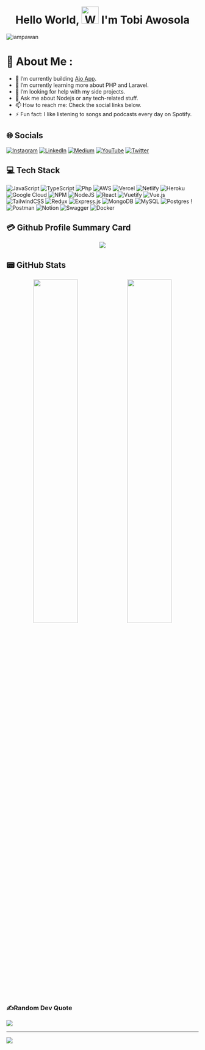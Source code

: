 <h1 align="center"> Hello World, <img src="https://raw.githubusercontent.com/nixin72/nixin72/master/wave.gif" 
         alt="Waving hand animated gif"
         height="45"
         width="45" /> I'm Tobi Awosola</h1>

<p align="left"> <img src="https://komarev.com/ghpvc/?username=olatocode&label=Views&color=blue&style=plastic&style=for-the-badge" alt="iampawan" /> </p>

# 💫 About Me :
- 🔭 I’m currently building [Ajo App](https://ajoapp.vercel.app/).
- 🌱 I’m currently learning more about PHP and Laravel.
- 🤔 I’m looking for help with my side projects.
- 💬 Ask me about Nodejs or any tech-related stuff.
- 📫 How to reach me: Check the social links below.
- ⚡ Fun fact: I like listening to songs and podcasts every day on Spotify.

## 🌐 Socials
[![Instagram](https://img.shields.io/badge/Instagram-E4405F?style=for-the-badge&logo=instagram&logoColor=white)](https://instagram.com/olatocode) [![LinkedIn](https://img.shields.io/badge/LinkedIn-0077B5?style=for-the-badge&logo=linkedin&logoColor=white)](https://linkedin.com/in/tobi-awosola) [![Medium](https://img.shields.io/badge/Medium-12100E?style=for-the-badge&logo=medium&logoColor=white)](https://medium.com/@olatocode)  [![YouTube](https://img.shields.io/badge/YouTube-FF0000?style=for-the-badge&logo=youtube&logoColor=white)](https://youtube.com/c/olatocode) [![Twitter](https://img.shields.io/twitter/follow/olatocode?logo=Twitter&style=for-the-badge)](https://twitter.com/olatocode)

## 💻 Tech Stack
 ![JavaScript](https://img.shields.io/badge/javascript-%23323330.svg?style=for-the-badge&logo=javascript&logoColor=%23F7DF1E)  ![TypeScript](https://img.shields.io/badge/typescript-%23007ACC.svg?style=for-the-badge&logo=typescript&logoColor=white) ![Php](https://img.shields.io/badge/php-3670A0?style=for-the-badge&logo=php&logoColor=ffdd54) ![AWS](https://img.shields.io/badge/AWS-%23FF9900.svg?style=for-the-badge&logo=amazon-aws&logoColor=white) ![Vercel](https://img.shields.io/badge/vercel-%23000000.svg?style=for-the-badge&logo=vercel&logoColor=white) ![Netlify](https://img.shields.io/badge/netlify-%23000000.svg?style=for-the-badge&logo=netlify&logoColor=#00C7B7) ![Heroku](https://img.shields.io/badge/heroku-%23430098.svg?style=for-the-badge&logo=heroku&logoColor=white) ![Google Cloud](https://img.shields.io/badge/Google%20Cloud-%234285F4.svg?style=for-the-badge&logo=google-cloud&logoColor=white)  ![NPM](https://img.shields.io/badge/NPM-%23000000.svg?style=for-the-badge&logo=npm&logoColor=white) ![NodeJS](https://img.shields.io/badge/node.js-6DA55F?style=for-the-badge&logo=node.js&logoColor=white) ![React](https://img.shields.io/badge/react-%2320232a.svg?style=for-the-badge&logo=react&logoColor=%2361DAFB) ![Vuetify](https://img.shields.io/badge/Vuetify-1867C0?style=for-the-badge&logo=vuetify&logoColor=AEDDFF)  ![Vue.js](https://img.shields.io/badge/vuejs-%2335495e.svg?style=for-the-badge&logo=vuedotjs&logoColor=%234FC08D) ![TailwindCSS](https://img.shields.io/badge/tailwindcss-%2338B2AC.svg?style=for-the-badge&logo=tailwind-css&logoColor=white) ![Redux](https://img.shields.io/badge/redux-%23593d88.svg?style=for-the-badge&logo=redux&logoColor=white)  ![Express.js](https://img.shields.io/badge/express.js-%23404d59.svg?style=for-the-badge&logo=express&logoColor=%2361DAFB) ![MongoDB](https://img.shields.io/badge/MongoDB-%234ea94b.svg?style=for-the-badge&logo=mongodb&logoColor=white) ![MySQL](https://img.shields.io/badge/mysql-%2300f.svg?style=for-the-badge&logo=mysql&logoColor=white) ![Postgres](https://img.shields.io/badge/postgres-%23316192.svg?style=for-the-badge&logo=postgresql&logoColor=white) ! 
 ![Postman](https://img.shields.io/badge/Postman-FF6C37?style=for-the-badge&logo=postman&logoColor=white) ![Notion](https://img.shields.io/badge/Notion-%23000000.svg?style=for-the-badge&logo=notion&logoColor=white) ![Swagger](https://img.shields.io/badge/-Swagger-%23Clojure?style=for-the-badge&logo=swagger&logoColor=white) ![Docker](https://img.shields.io/badge/docker-%230db7ed.svg?style=for-the-badge&logo=docker&logoColor=white)


## 💳 Github Profile Summary Card
<p align="center">
  <img src="https://github-profile-summary-cards.vercel.app/api/cards/profile-details?username=olatocode&theme=algolia"/>
</p>

## 📟 GitHub Stats
<p align="center">
	<img width="48%" src="https://github-readme-stats.vercel.app/api?username=olatocode&show_icons=true&theme=algolia" />
	<img width="48%" src="https://github-readme-streak-stats.herokuapp.com/?user=olatocode&theme=algolia" />
</p>

### ✍️Random Dev Quote
![](https://quotes-github-readme.vercel.app/api?type=horizontal&theme=swift)

---
[![](https://visitcount.itsvg.in/api?id=olatocode&icon=0&color=1)](https://visitcount.itsvg.in)





